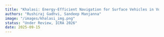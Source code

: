 ```yaml
---
title: "Khalasi: Energy-Efficient Navigation for Surface Vehicles in Vortical Flow Fields"
authors: "Rushiraj Gadhvi, Sandeep Manjanna"
image: "/images/khalasi_img.png"
status: "Under Review, ICRA 2026"
date: 2025-09-15
---
```

